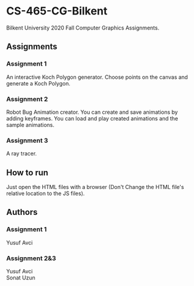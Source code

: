 # CS-465-CG-Bilkent
Bilkent University 2020 Fall Computer Graphics Assignments.

## Assignments
### Assignment 1
An interactive Koch Polygon generator. Choose points on the canvas and generate a Koch Polygon.
### Assignment 2
Robot Bug Animation creator. You can create and save animations by adding keyframes. You can load and play created animations and the sample animations.
### Assignment 3
A ray tracer.

## How to run

Just open the HTML files with a browser (Don't Change the HTML file's relative location to the JS files).

## Authors
### Assignment 1
Yusuf Avci
### Assignment 2&3
Yusuf Avci\
Sonat Uzun
